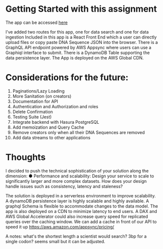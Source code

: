 # Getting Started with this assignment

The app can be accessed [here](https://main.dhuyh5ziste2s.amplifyapp.com/)

I've added two routes for this app, one for data search and one for data ingestion
Included in this app is a React Front End which a user can directly upload files or copy paste DNA Sequence JSON into the browser. There is a GraphQL API endpoint powered by AWS Appsync where users can use a Graphiql interface to submit.
There is a DynamoDB Table supporting the data persistence layer.
The App is deployed on the AWS Global CDN.

# Considerations for the future:

1. Paginations/Lazy Loading
2. More Sanitation (on creators)
3. Documentation for API
4. Authentication and Authorization and roles
5. Delete Confirmation
6. Testing Suite (Jest)
7. Integrate backend with Hasura PostgreSQL
8. Add memoization and Query Cache
9. Remove creators only when all their DNA Sequences are removed
10. Add data streams to other applications

# Thoughts

I decided to push the technical sophistication of your solution along the
dimension:
● Performance and scalability: Design your service to scale to significantly larger and
more complex datasets. How does your design handle issues such as consistency,
latency and staleness?

The solution is deployed in a serverless environment to improve scalability.
A dynamoDB persistence layer is highly scalable and highly available.
A graphql Schema is flexible to accommodate changes to the data model.
The app is also deployed on a CDN to minimize latency to end users.
A DAX and AWS Global Accelerator could also increase query speed for replicated queries over the caching window.
We can add a cache in front of our API to speed it up https://aws.amazon.com/appsync/pricing/

A notes: what's the shortest length a scientist would search? 3bp for a single codon? seems small but it can be adjusted.
